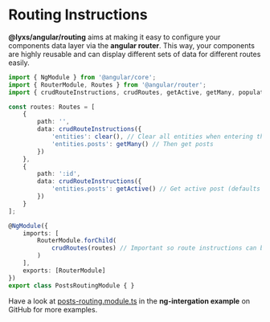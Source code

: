 # Routing Instructions

**@lyxs/angular/routing** aims at making it easy to configure your components data layer via the **angular router**. This way, your components are highly reusable and can display different sets of data for different routes easily.

```typescript
import { NgModule } from '@angular/core';
import { RouterModule, Routes } from '@angular/router';
import { crudRouteInstructions, crudRoutes, getActive, getMany, populate, PopulationStrategy } from '@lyxs/angular/routing';

const routes: Routes = [
    {
        path: '',
        data: crudRouteInstructions({
            'entities': clear(), // Clear all entities when entering the route
            'entities.posts': getMany() // Then get posts
        })
    },
    {
        path: ':id',
        data: crudRouteInstructions({
            'entities.posts': getActive() // Get active post (defaults to set param :id active)
        })
    }
];

@NgModule({
    imports: [
        RouterModule.forChild(
            crudRoutes(routes) // Important so route instructions can be resolved
        )
    ],
    exports: [RouterModule]
})
export class PostsRoutingModule { }
```

Have a look at [posts-routing.module.ts](https://github.com/bitflut/lyxs/blob/master/apps/ng-integration/src/app/posts/posts-routing.module.ts) in the **ng-intergation example** on GitHub for more examples.

